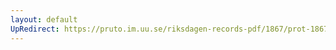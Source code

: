 ```yaml
---
layout: default
UpRedirect: https://pruto.im.uu.se/riksdagen-records-pdf/1867/prot-1867--fk--206/prot-1867--fk--206_005.pdf
---
```

